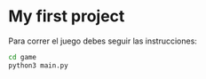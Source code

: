# My first project

Para correr el juego debes seguir las instrucciones:

``` sh
cd game
python3 main.py
```